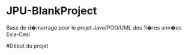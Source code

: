 # JPU-BlankProject
Base de d�marrage pour le projet Jave/POO/UML des 1i�res ann�es Exia-Cesi

#Début du projet 